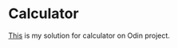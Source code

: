 # Calculator
[This](https://markanjski.github.io/calculator/) is my solution for calculator on Odin project.
